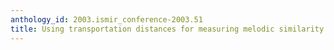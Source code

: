 ```yaml
---
anthology_id: 2003.ismir_conference-2003.51
title: Using transportation distances for measuring melodic similarity
---
```

